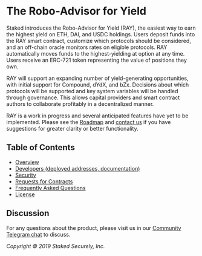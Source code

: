 # The Robo-Advisor for Yield

Staked introduces the Robo-Advisor for Yield (RAY), the easiest way to earn the highest yield on ETH, DAI, and USDC holdings. Users deposit funds into the RAY smart contract, customize which protocols should be considered, and an off-chain oracle monitors rates on eligible protocols. RAY automatically moves funds to the highest-yielding at option at any time. Users receive an ERC-721 token representing the value of positions they own.

RAY will support an expanding number of yield-generating opportunities, with initial support for Compound, dYdX, and bZx. Decisions about which protocols will be supported and key system variables will be handled through governance. This allows capital providers and smart contract authors to collaborate profitably in a decentralized manner.

RAY is a work in progress and several anticipated features have yet to be implemented. Please see the [Roadmap](https://github.com/Stakedllc/robo-advisor-yield/wiki#roadmap) and [contact us](https://t.me/staked_official) if you have suggestions for greater clarity or better functionality.

## Table of Contents

- [Overview](https://github.com/Stakedllc/robo-advisor-yield/wiki)
- [Developers (deployed addresses, documentation)](https://github.com/Stakedllc/robo-advisor-yield/wiki/Developers)
- [Security](https://github.com/Stakedllc/robo-advisor-yield/wiki/Security)
- [Requests for Contracts](https://github.com/Stakedllc/robo-advisor-yield/wiki/Requests-for-Contracts)
- [Frequently Asked Questions](https://staked.zendesk.com/hc/en-us/sections/360006555872-Robo-Advisor-for-Yield-FAQs)
- [License](https://github.com/Stakedllc/robo-advisor-yield/blob/master/LICENSE)

## Discussion
For any questions about the product, please visit us in our [Community Telegram chat](https://t.me/staked_official) to discuss.

_Copyright © 2019 Staked Securely, Inc._
